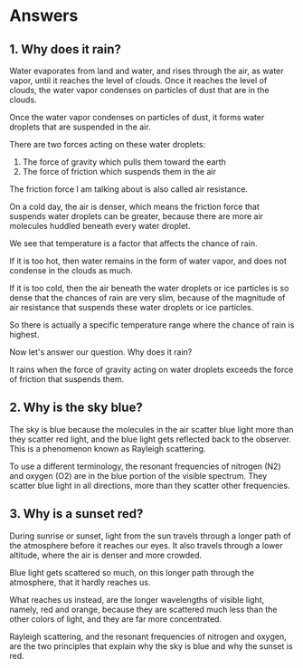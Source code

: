 # Answers

## 1. Why does it rain?

Water evaporates from land and water, and rises through the air, as water vapor, until it reaches the level of clouds. Once it reaches the level of clouds, the water vapor condenses on particles of dust that are in the clouds.

Once the water vapor condenses on particles of dust, it forms water droplets that are suspended in the air.

There are two forces acting on these water droplets:
1. The force of gravity which pulls them toward the earth
2. The force of friction which suspends them in the air

The friction force I am talking about is also called air resistance.

On a cold day, the air is denser, which means the friction force that suspends water droplets can be greater, because there are more air molecules huddled beneath every water droplet.

We see that temperature is a factor that affects the chance of rain.

If it is too hot, then water remains in the form of water vapor, and does not condense in the clouds as much.

If it is too cold, then the air beneath the water droplets or ice particles is so dense that the chances of rain are very slim, because of the magnitude of air resistance that suspends these water droplets or ice particles.

So there is actually a specific temperature range where the chance of rain is highest.

Now let's answer our question. Why does it rain?

It rains when the force of gravity acting on water droplets exceeds the force of friction that suspends them.

## 2. Why is the sky blue?

The sky is blue because the molecules in the air scatter blue light more than they scatter red light, and the blue light gets reflected back to the observer. This is a phenomenon known as Rayleigh scattering.

To use a different terminology, the resonant frequencies of nitrogen (N2) and oxygen (O2) are in the blue portion of the visible spectrum. They scatter blue light in all directions, more than they scatter other frequencies.

## 3. Why is a sunset red?

During sunrise or sunset, light from the sun travels through a longer path of the atmosphere before it reaches our eyes. It also travels through a lower altitude, where the air is denser and more crowded.

Blue light gets scattered so much, on this longer path through the atmosphere, that it hardly reaches us.

What reaches us instead, are the longer wavelengths of visible light, namely, red and orange, because they are scattered much less than the other colors of light, and they are far more concentrated.

Rayleigh scattering, and the resonant frequencies of nitrogen and oxygen, are the two principles that explain why the sky is blue and why the sunset is red.
